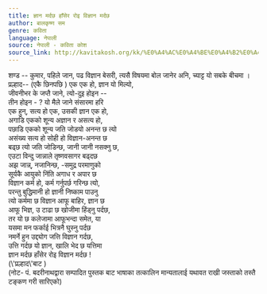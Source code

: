 ```yaml
---
title: ज्ञान मर्दछ हाँसेर रोइ विज्ञान मर्दछ
author: बालकृष्ण सम
genre: कविता
language: नेपाली
source: नेपाली - कविता कोश
source_link: http://kavitakosh.org/kk/%E0%A4%AC%E0%A4%BE%E0%A4%B2%E0%A4%95%E0%A5%83%E0%A4%B7%E0%A5%8D%E0%A4%A3_%E0%A4%B8%E0%A4%AE
---
```


शण्ड -- कुमार, पहिले जान, पढ विज्ञान बेसरी, त्यसै विषयमा बोल जानेर अनि, च्याट्ट यो सबके बीचमा ।  
प्रल्हाद-- (एकै छिनपछि ) एक एक हो, ज्ञान यो मिल्यो,  
जीवनीभर के जप्तै जाने, त्यो-दुइ होइन --  
तीन होइन - ? यो मैले जाने संसारमा हरि  
एक हुन्, सत्य हो एक, उसकी ज्ञान एक हो,  
अगाडि एकको शून्य अज्ञान र असत्य हो,  
पछाडि एकको शून्य जति जोडयो अनन्त छ त्यो  
असंख्य सत्य हो सोही हो विज्ञान-अनन्त छ  
बढ्छ त्यो जति जोडिन्छ, जानी जानी नसक्नु छ,  
एउटा विन्दु जान्नाले तृष्णवसागर बढ्दछ  
अझ जान्न्, नजानिन्छ, -समुद्र परमाणुको  
सूर्यकै आयुको निंति अगाध र अपार छ  
विज्ञान कर्म हो, कर्म गर्नुपर्छ गरिन्छ त्यो,  
परन्तु बुद्धिमानी हो ज्ञानी निष्काम पाउनु  
त्यो कर्ममा छ विज्ञान आफू बाहिर, ज्ञान छ  
आफू भिज्ञ, उ टाढा छ खोजीमा हिंड्नु पर्दछ,  
तर यो छ कलेजामा आफूभन्दा समेत, या  
यसमा मन फर्काई भित्रनै घुस्नु पर्दछ  
नमर्ने हुन उद्द्योग जत्ति विज्ञान गर्दछ,  
उत्ति गर्दछ यो ज्ञान, खालि भेद छ यत्तिमा  
ज्ञान मर्दछ हाँसेर रोइ विज्ञान मर्दछ !  
(\\'प्रल्हाद\\'बाट )  
(नोट- पं. बदरीनाथद्वारा सम्पादित पुस्तक बाट भाषाका तत्कालिन मान्यतालाई यथावत राखी जस्ताको तस्तै टङ्कण गरी सारिएको)
